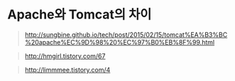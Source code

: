 # Apache와 Tomcat의 차이

> http://sungbine.github.io/tech/post/2015/02/15/tomcat%EA%B3%BC%20apache%EC%9D%98%20%EC%97%B0%EB%8F%99.html

> http://hmgirl.tistory.com/67

> http://limmmee.tistory.com/4
